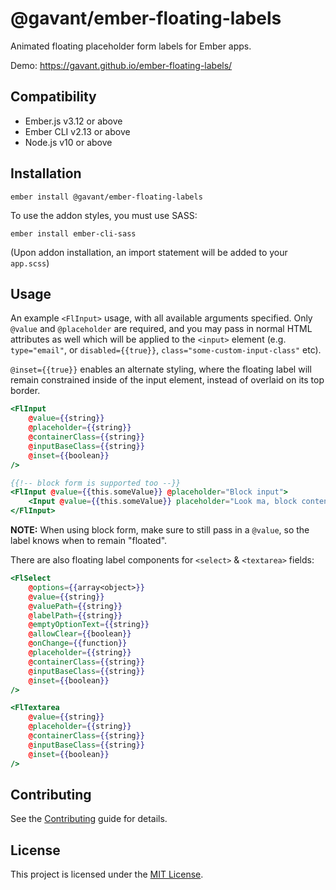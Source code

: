 # @gavant/ember-floating-labels

Animated floating placeholder form labels for Ember apps.

Demo: https://gavant.github.io/ember-floating-labels/

Compatibility
------------------------------------------------------------------------------

* Ember.js v3.12 or above
* Ember CLI v2.13 or above
* Node.js v10 or above


Installation
------------------------------------------------------------------------------

```
ember install @gavant/ember-floating-labels
```

To use the addon styles, you must use SASS:
```
ember install ember-cli-sass
```

(Upon addon installation, an import statement will be added to your `app.scss`)

Usage
------------------------------------------------------------------------------

An example `<FlInput>` usage, with all available arguments specified. Only `@value` and `@placeholder` are required, and you may pass in normal HTML attributes as well which will be applied to the `<input>` element (e.g. `type="email"`, or `disabled={{true}}`, `class="some-custom-input-class"` etc).

`@inset={{true}}` enables an alternate styling, where the floating label will remain constrained inside of the input element, instead of overlaid on its top border.

```hbs
<FlInput
    @value={{string}}
    @placeholder={{string}}
    @containerClass={{string}}
    @inputBaseClass={{string}}
    @inset={{boolean}}
/>

{{!-- block form is supported too --}}
<FlInput @value={{this.someValue}} @placeholder="Block input">
    <Input @value={{this.someValue}} placeholder="Look ma, block content!" />
</FlInput>
```
**NOTE:** When using block form, make sure to still pass in a `@value`, so the label knows when to remain "floated".

There are also floating label components for `<select>` & `<textarea>` fields:

```hbs
<FlSelect
    @options={{array<object>}}
    @value={{string}}
    @valuePath={{string}}
    @labelPath={{string}}
    @emptyOptionText={{string}}
    @allowClear={{boolean}}
    @onChange={{function}}
    @placeholder={{string}}
    @containerClass={{string}}
    @inputBaseClass={{string}}
    @inset={{boolean}}
/>
```

```hbs
<FlTextarea
    @value={{string}}
    @placeholder={{string}}
    @containerClass={{string}}
    @inputBaseClass={{string}}
    @inset={{boolean}}
/>
```

Contributing
------------------------------------------------------------------------------

See the [Contributing](CONTRIBUTING.md) guide for details.


License
------------------------------------------------------------------------------

This project is licensed under the [MIT License](LICENSE.md).
